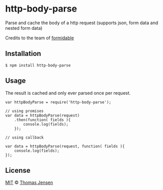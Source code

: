 # http-body-parse

Parse and cache the body of a http request (supports json, form data and nested form data)

Credits to the team of [formidable](https://github.com/felixge/node-formidable)

## Installation

	$ npm install http-body-parse

## Usage

The result is cached and only ever parsed once per request.

	var httpBodyParse = require('http-body-parse');

	// using promises
	var data = httpBodyParse(request)
		.then(function( fields ){
			console.log(fields);
		});

	// using callback

	var data = httpBodyParse(request, function( fields ){
		console.log(fields);
	});

## License

[MIT](http://opensource.org/licenses/MIT) © [Thomas Jensen](http://tjconcept.dk)
